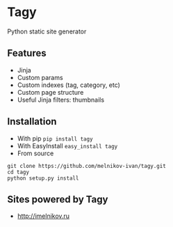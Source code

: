 Tagy
====

Python static site generator

Features
--------

* Jinja
* Custom params
* Custom indexes (tag, category, etc)
* Custom page structure
* Useful Jinja filters: thumbnails 

Installation
------------

* With pip ```pip install tagy```
* With EasyInstall ```easy_install tagy```
* From source 
```
git clone https://github.com/melnikov-ivan/tagy.git
cd tagy
python setup.py install
```

Sites powered by Tagy
---------------------
 * http://imelnikov.ru

